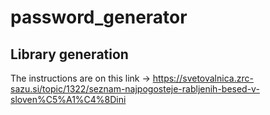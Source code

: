 # password_generator

## Library generation
The instructions are on this link -> https://svetovalnica.zrc-sazu.si/topic/1322/seznam-najpogosteje-rabljenih-besed-v-sloven%C5%A1%C4%8Dini